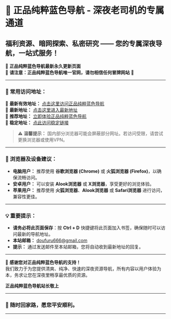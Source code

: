 
# 🌟 正品纯粹蓝色导航 - 深夜老司机的专属通道
## 福利资源、暗网探索、私密研究 —— 您的专属深夜导航，一站式服务！

🔵 **正品纯粹蓝色导航最新永久更新页面**  
🚨 **请注意：正品纯粹蓝色导航唯一官网，请勿相信任何冒牌网站** 🚨

---

### 💎 常用访问地址：

🔹 **最新有效地址：** [点击这里访问正品纯粹蓝色导航](https://doufuru51.cc)  
🔹 **最新地址：** [点击这里进入最新地址](https://wangjidizhi.com)  
🔹 **推荐地址：** [立即体验正品纯粹蓝色导航](https://dizhidaquan.com)  
🔹 **稳定地址：** [点此访问稳定链接](https://doufuru666.cyou)

> ⚠ **温馨提示：** 国内部分浏览器可能会屏蔽部分网址。若访问受限，请尝试更换浏览器或使用VPN。

---

### 📱 浏览器及设备建议：

- **电脑用户：** 推荐使用 **谷歌浏览器 (Chrome)** 或 **火狐浏览器 (Firefox)**，以确保流畅访问。  
- **安卓用户：** 可以安装 **Alook浏览器** 或 **X浏览器**，享受更好的浏览体验。  
- **苹果用户：** 推荐使用 **火狐浏览器**、**Alook浏览器** 或 **Safari浏览器** 进行访问，兼容性更佳。

---

### 💡 重要提示：

- **请务必将此页面保存**：按 **Ctrl + D** 快捷键将此页面加入书签，确保随时可以访问最新的导航地址。
- **本站邮箱：** [doufuru666@gmail.com](mailto:doufuru666@gmail.com)  
- **提示：** 通过发送邮件至本站邮箱，您将自动收到最新地址的回复。

---

💙 **感谢您对正品纯粹蓝色导航的支持！**  
我们致力于为您提供清爽、纯净、快速的深夜资源导航，所有内容以用户体验为本，务求让您在深夜里畅享最优质的资源。

**正品纯粹蓝色导航站长敬上**

---

### 🌟 随时回家路，愿您平安顺利。

****
